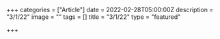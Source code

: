 +++
categories = ["Article"]
date = 2022-02-28T05:00:00Z
description = "3/1/22"
image = ""
tags = []
title = "3/1/22"
type = "featured"

+++
